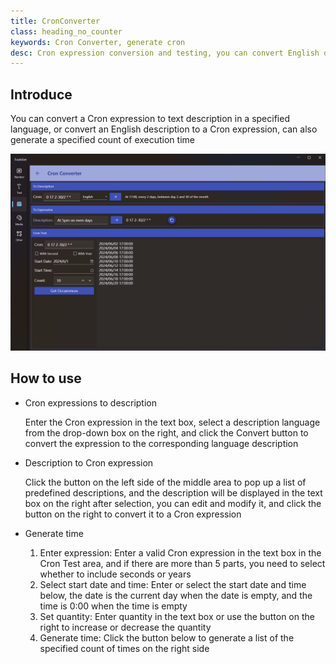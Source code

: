 ```yaml
---
title: CronConverter
class: heading_no_counter
keywords: Cron Converter, generate cron
desc: Cron expression conversion and testing, you can convert English descriptions into expressions, and expressions into multilingual descriptions, and generate test time
---
```


## Introduce

You can convert a Cron expression to text description in a specified language, or convert an English description to a Cron expression, can also generate a specified count of execution time

![](../../assets/images/ToolsSet/TSDCronConv.png)

## How to use

* Cron expressions to description

  Enter the Cron expression in the text box, select a description language from the drop-down box on the right, and click the Convert button to convert the expression to the corresponding language description

* Description to Cron expression

  Click the button on the left side of the middle area to pop up a list of predefined descriptions, and the description will be displayed in the text box on the right after selection, you can edit and modify it, and click the button on the right to convert it to a Cron expression

* Generate time

  1. Enter expression: Enter a valid Cron expression in the text box in the Cron Test area, and if there are more than 5 parts, you need to select whether to include seconds or years
  2. Select start date and time: Enter or select the start date and time below, the date is the current day when the date is empty, and the time is 0:00 when the time is empty
  3. Set quantity: Enter quantity in the text box or use the button on the right to increase or decrease the quantity
  4. Generate time: Click the button below to generate a list of the specified count of times on the right side
